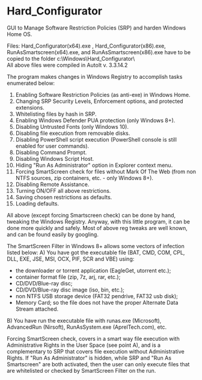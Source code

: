 # Hard_Configurator
GUI to Manage Software Restriction Policies (SRP) and harden Windows Home OS.

Files: Hard_Configurator(x64).exe , Hard_Configurator(x86).exe, RunAsSmartscreen(x64).exe, and  RunAsSmartscreen(x86).exe have to be copied to the folder c:\Windows\Hard_Configurator\  
All above files were compiled in AutoIt v. 3.3.14.2

The program makes changes in Windows Registry to accomplish tasks enumerated below:

1. Enabling Software Restriction Policies (as anti-exe) in Windows Home.
2. Changing SRP Security Levels, Enforcement options, and protected extensions.
3. Whitelisting files by hash in SRP.
4. Enabling Windows Defender PUA protection (only Windows 8+).
5. Disabling Untrusted Fonts (only Windows 10).
6. Disabling file execution from removable disks.
7. Disabling PowerShell script execution (PowerShell console is still enabled for user commands).
8. Disabling Command Prompt.
9. Disabling Windows Script Host.
10. Hiding "Run As Administrator" option in Explorer context menu.
11. Forcing SmartScreen check for files without Mark Of The Web (from non NTFS sources, zip containers, etc. - only Windows 8+).
12. Disabling Remote Assistance.
13. Turning ON/OFF  all above restrictions.
14. Saving chosen restrictions as defaults.
15. Loading defaults.

All above (except forcing Smartscreen check) can be done by hand, tweaking the Windows Registry. Anyway, with this little program, it can be done more quickly and safely. Most of above reg tweaks are well known, and can be found easily by googling.

The SmartScreen Filter in Windows 8+ allows some vectors of infection listed below:
A) You have got the executable file (BAT, CMD, COM, CPL, DLL, EXE, JSE, MSI, OCX, PIF, SCR and VBE) using:
* the downloader or torrent application (EagleGet, utorrent etc.);
* container format file (zip, 7z, arj, rar, etc.);
* CD/DVD/Blue-ray disc;
* CD/DVD/Blue-ray disc image (iso, bin, etc.);
* non NTFS USB storage device (FAT32 pendrive, FAT32 usb disk);
* Memory Card;
so the file does not have the proper Alternate Data Stream attached.

B) You have run the executable file with runas.exe (Microsoft), AdvancedRun (Nirsoft), RunAsSystem.exe (AprelTech.com), etc.

Forcing SmartScreen check, covers in a smart way file execution with Administrative Rights in the User Space (see point A), and is a complementary to SRP that covers file execution without Administrative Rights. If "Run As Administrator" is hidden, while SRP and "Run As Smartscreen" are both activated, then the user can only execute files that are whitelisted or checked by SmartScreen Filter on the run.

